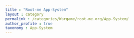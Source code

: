 ```yaml
---
title : "Root-me App-System"
layout : category
permalink : /categories/Wargame/root-me.org/App-System/
author_profile : true
taxonomy : App-System
---
```


